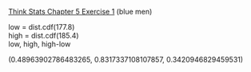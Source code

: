 [Think Stats Chapter 5 Exercise 1](http://greenteapress.com/thinkstats2/html/thinkstats2006.html#toc50) (blue men)

low = dist.cdf(177.8)   
high = dist.cdf(185.4)   
low, high, high-low

(0.48963902786483265, 0.8317337108107857, 0.3420946829459531)

